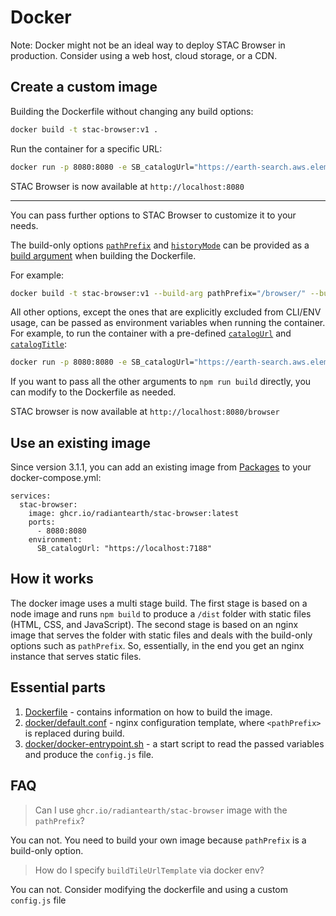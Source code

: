 # Docker

Note: Docker might not be an ideal way to deploy STAC Browser in production. Consider using a web host, cloud storage, or a CDN. 

## Create a custom image

Building the Dockerfile without changing any build options:

```bash
docker build -t stac-browser:v1 .
```

Run the container for a specific URL:

```bash
docker run -p 8080:8080 -e SB_catalogUrl="https://earth-search.aws.element84.com/v1/" stac-browser:v1
```

STAC Browser is now available at `http://localhost:8080`

---

You can pass further options to STAC Browser to customize it to your needs.

The build-only options
[`pathPrefix`](docs/options.md#pathprefix) and [`historyMode`](docs/options.md#historymode)
can be provided as a
[build argument](https://docs.docker.com/engine/reference/commandline/build#set-build-time-variables---build-arg)
when building the Dockerfile.

For example:

```bash
docker build -t stac-browser:v1 --build-arg pathPrefix="/browser/" --build-arg historyMode=hash .
```

All other options, except the ones that are explicitly excluded from CLI/ENV usage,
can be passed as environment variables when running the container.
For example, to run the container with a pre-defined
[`catalogUrl`](docs/options.md#catalogurl) and [`catalogTitle`](docs/options.md#catalogtitle):

```bash
docker run -p 8080:8080 -e SB_catalogUrl="https://earth-search.aws.element84.com/v1/" -e SB_catalogTitle="Earth Search" stac-browser:v1
```

If you want to pass all the other arguments to `npm run build` directly, you can modify to the Dockerfile as needed.

STAC browser is now available at `http://localhost:8080/browser`

## Use an existing image

Since version 3.1.1, you can add an existing image from [Packages](https://github.com/radiantearth/stac-browser/pkgs/container/stac-browser) to your docker-compose.yml:

```
services:
  stac-browser:
    image: ghcr.io/radiantearth/stac-browser:latest
    ports:
      - 8080:8080
    environment:
      SB_catalogUrl: "https://localhost:7188"
```

## How it works

The docker image uses a multi stage build.
The first stage is based on a node image and runs `npm build` to produce a `/dist` folder with static files (HTML, CSS, and JavaScript).
The second stage is based on an nginx image that serves the folder with static files and deals with the build-only options such as  `pathPrefix`.
So, essentially, in the end you get an nginx instance that serves static files.

## Essential parts

1. [Dockerfile](../Dockerfile) - contains information on how to build the image.
2. [docker/default.conf](../docker/default.conf) - nginx configuration template, where `<pathPrefix>` is replaced during build.
3. [docker/docker-entrypoint.sh](../docker/docker-entrypoint.sh) - a start script to read the passed variables and produce the `config.js` file.

## FAQ

> Can I use `ghcr.io/radiantearth/stac-browser` image with the `pathPrefix`?

You can not. You need to build your own image because `pathPrefix` is a build-only option.

> How do I specify `buildTileUrlTemplate` via docker env?

You can not. Consider modifying the dockerfile and using a custom `config.js` file
